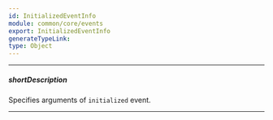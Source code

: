 ```yaml
---
id: InitializedEventInfo
module: common/core/events
export: InitializedEventInfo
generateTypeLink: 
type: Object
---
```

---
##### shortDescription
Specifies arguments of `initialized` event.

---
<!-- Description goes here -->